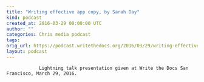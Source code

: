 ```yaml
---
title: "Writing effective app copy, by Sarah Day"
kind: podcast
created_at: 2016-03-29 00:00:00 UTC
author: ""
categories: Chris media podcast
tags: 
orig_url: https://podcast.writethedocs.org/2016/03/29/writing-effective-app-copy/
layout: podcast
---
```


                Lightning talk presentation given at Write the Docs San Francisco, March 29, 2016.
            